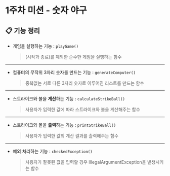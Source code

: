# 1주차 미션 - 숫자 야구
## 📋 기능 정리
- 게임을 실행하는 기능 : `playGame()`
    >(시작과 종료)를 제외한 순수한 게임을 실행하는 함수
***
- 컴퓨터의 무작위 3자리 숫자를 만드는 기능 : `generateComputer()`
    > 중복없는 서로 다른 3자리 숫자로 이루어진 리스트를 만드는 함수
***
- 스트라이크와 볼을 **계산**하는 기능 : `calculateStrikeBall()`
  > 사용자가 입력한 값에 따라 스트라이크와 볼을 계산해주는 함수
***
- 스트라이크와 볼을 **출력**하는 기능 : `printStrikeBall()`
  > 사용자가 입력한 값의 계산 결과를 출력해주는 함수
***
- 예외 처리하는 기능 : `checkedException()`
  > 사용자가 잘못된 값을 입력할 경우 IllegalArgumentException을 발생시키는 함수 
